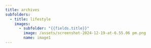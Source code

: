 ```yaml
---
title: archives
subfolders:
  - title: lifestyle
    images:
      - subfolder: "{{fields.title}}"
        image: /assets/screenshot-2024-12-19-at-6.55.06 pm.png
        name: image1
---
```

